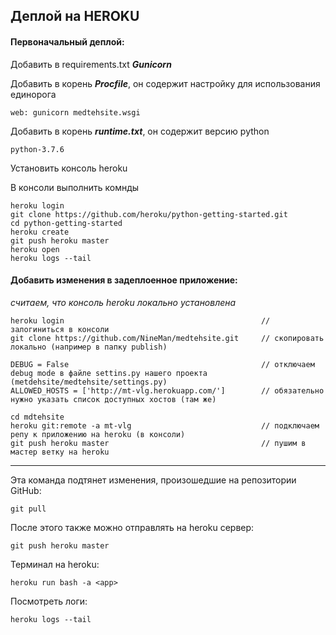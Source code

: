 ## Деплой на HEROKU

#### Первоначальный деплой:

Добавить в requirements.txt ***Gunicorn***

    
Добавить в корень ***Procfile***, он содержит настройку для использования единорога 

    
    web: gunicorn medtehsite.wsgi
    

Добавить в корень ***runtime.txt***, он содержит версию python
    
    
    python-3.7.6
    

Установить консоль heroku

В консоли выполнить комнды

    heroku login
    git clone https://github.com/heroku/python-getting-started.git
    cd python-getting-started
    heroku create
    git push heroku master
    heroku open
    heroku logs --tail


#### Добавить изменения в задеплоенное приложение:

*считаем, что консоль heroku локально установлена*

    heroku login                                            // залогиниться в консоли
    git clone https://github.com/NineMan/medtehsite.git     // скопировать локально (например в папку publish)

    DEBUG = False                                           // отключаем debug mode в файле settins.py нашего проекта (metdehsite/medtehsite/settings.py)
    ALLOWED_HOSTS = ['http://mt-vlg.herokuapp.com/']        // обязательно нужно указать список доступных хостов (там же)

    cd mdtehsite
    heroku git:remote -a mt-vlg                             // подключаем репу к приложению на heroku (в консоли)
    git push heroku master                                  // пушим в мастер ветку на heroku

---

Эта команда подтянет изменения, произошедшие на репозитории GitHub:

    git pull    

После этого также можно отправлять на heroku сервер:
    
    git push heroku master

Терминал на heroku:

    heroku run bash -a <app>

Посмотреть логи:

    heroku logs --tail
